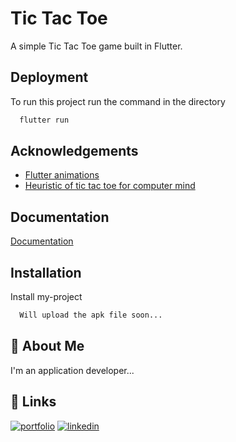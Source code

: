 
# Tic Tac Toe

A simple Tic Tac Toe game built in Flutter.


## Deployment

To run this project run the command in the directory

```bash
  flutter run
```

## Acknowledgements

 - [Flutter animations](https://www.kindacode.com/article/flutter-colortween/)
 - [Heuristic of tic tac toe for computer mind](https://iopscience.iop.org/article/10.1088/1757-899X/864/1/012090/pdf)



## Documentation

[Documentation](https://docs.flutter.dev/)




## Installation

Install my-project

```bash
  Will upload the apk file soon...
```
    
## 🚀 About Me
I'm an application developer...

## 🔗 Links
[![portfolio](https://img.shields.io/badge/my_portfolio-000?style=for-the-badge&logo=ko-fi&logoColor=white)](https://github.com/Prakash251299)
[![linkedin](https://img.shields.io/badge/linkedin-0A66C2?style=for-the-badge&logo=linkedin&logoColor=white)](linkedin.com/in/prakash-pratap-singh-3238101bb)
